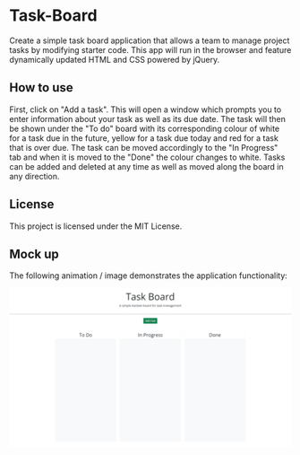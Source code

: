 # Task-Board

Create a simple task board application that allows a team to manage project tasks by modifying starter code. This app will run in the browser and feature dynamically updated HTML and CSS powered by jQuery.

## How to use

First, click on "Add a task". This will open a window which prompts you to enter information about your task as well as its due date. The task will then be shown under the "To do" board with its corresponding colour of white for a task due in the future, yellow for a task due today and red for a task that is over due. 
The task can be moved accordingly to the "In Progress" tab and when it is moved to the "Done" the colour changes to white. Tasks can be added and deleted at any time as well as moved along the board in any direction. 

## License
This project is licensed under the MIT License.

## Mock up

The following animation / image demonstrates the application functionality:

![A user adds three tasks to the task board and changes the state of two of them to in progress and then completion. The user then deletes the two cards in the done column.](./Assets/05-third-party-apis-homework-demo.gif)
